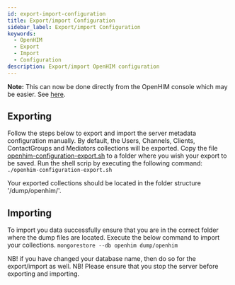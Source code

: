 ```yaml
---
id: export-import-configuration
title: Export/import Configuration
sidebar_label: Export/import Configuration
keywords:
  - OpenHIM
  - Export
  - Import
  - Configuration
description: Export/import OpenHIM configuration
---
```


**Note:** This can now be done directly from the OpenHIM console which may be easier. See [here](https://github.com/jembi/openhim-core-js/blob/master/docs/dev-guide/api-ref.md#metadata-resource).

## Exporting

Follow the steps below to export and import the server metadata configuration manually. By default, the Users, Channels, Clients, ContactGroups and Mediators collections will be exported.
Copy the file [openhim-configuration-export.sh](https://github.com/jembi/openhim-core-js/blob/master/resources/openhim-configuration-export.sh) to a folder where you wish your export to be saved. Run the shell scrip by executing the following command:
`./openhim-configuration-export.sh`

Your exported collections should be located in the folder structure '/dump/openhim/'.

## Importing

To import you data successfully ensure that you are in the correct folder where the dump files are located. Execute the below command to import your collections.
`mongorestore --db openhim dump/openhim`

NB! if you have changed your database name, then do so for the export/import as well.
NB! Please ensure that you stop the server before exporting and importing.
